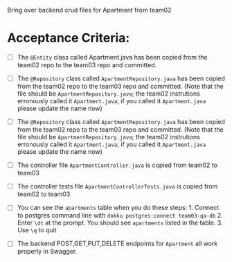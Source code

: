 Bring over backend crud files for Apartment from team02


# Acceptance Criteria:

- [ ] The `@Entity` class called Apartment.java has been copied from the team02 repo to the team03 repo and committed.
- [ ] The `@Repository` class called `ApartmentRepository.java` has been copied from the team02 repo to the team03 repo and committed.  (Note that the file should be `ApartmentRepository.java`; the team02 instrutions erronously called it `Apartment.java`; if you called it `Apartment.java` please update the name now)
- [ ] The `@Repository` class called `ApartmentRepository.java` has been copied from the team02 repo to the team03 repo and committed.  (Note that the file should be `ApartmentRepository.java`; the team02 instrutions erronously called it `Apartment.java`; if you called it `Apartment.java` please update the name now)
- [ ] The controller file `ApartmentController.java` is copied from team02 to team03
- [ ] The controller tests file `ApartmentControllerTests.java` is copied from team02 to team03

- [ ] You can see the `apartments` table when you do these steps:
      1. Connect to postgres command line with 
         ```
         dokku postgres:connect team03-qa-db
         ```
      2. Enter `\dt` at the prompt. You should see
         `apartments` listed in the table.
      3. Use `\q` to quit

- [ ] The backend POST,GET,PUT,DELETE endpoints for `Apartment` all work properly in Swagger.

